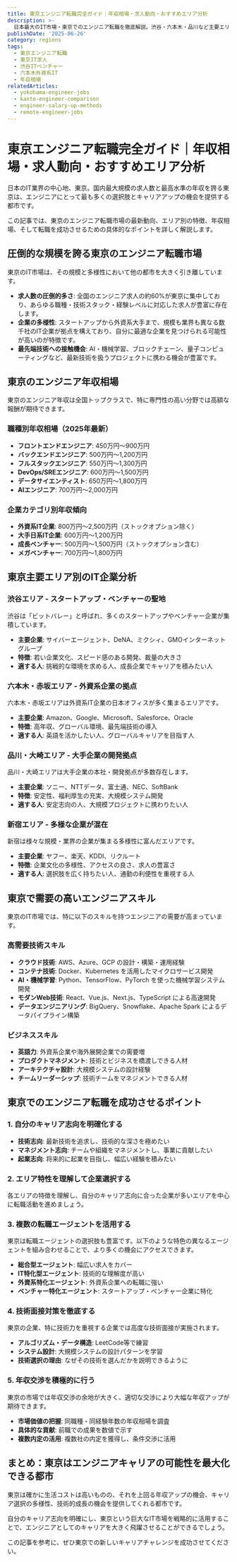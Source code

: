 ```yaml
---
title: 東京エンジニア転職完全ガイド｜年収相場・求人動向・おすすめエリア分析
description: >-
  日本最大のIT市場・東京でのエンジニア転職を徹底解説。渋谷・六本木・品川など主要エリア別の特徴、外資系・ベンチャー・大手企業の年収相場、転職成功のポイントまで、東京のエンジニア転職に必要な情報を完全網羅。
publishDate: '2025-06-26'
category: regions
tags:
  - 東京エンジニア転職
  - 東京IT求人
  - 渋谷ITベンチャー
  - 六本木外資系IT
  - 年収相場
relatedArticles:
  - yokohama-engineer-jobs
  - kanto-engineer-comparison
  - engineer-salary-up-methods
  - remote-engineer-jobs
---
```


# 東京エンジニア転職完全ガイド｜年収相場・求人動向・おすすめエリア分析

日本のIT業界の中心地、東京。国内最大規模の求人数と最高水準の年収を誇る東京は、エンジニアにとって最も多くの選択肢とキャリアアップの機会を提供する都市です。

この記事では、東京のエンジニア転職市場の最新動向、エリア別の特徴、年収相場、そして転職を成功させるための具体的なポイントを詳しく解説します。

## 圧倒的な規模を誇る東京のエンジニア転職市場

東京のIT市場は、その規模と多様性において他の都市を大きく引き離しています。

- **求人数の圧倒的多さ**: 全国のエンジニア求人の約60%が東京に集中しており、あらゆる職種・技術スタック・経験レベルに対応した求人が豊富に存在します。
- **企業の多様性**: スタートアップから外資系大手まで、規模も業界も異なる数千社のIT企業が拠点を構えており、自分に最適な企業を見つけられる可能性が高いのが特徴です。
- **最先端技術への接触機会**: AI・機械学習、ブロックチェーン、量子コンピューティングなど、最新技術を扱うプロジェクトに携わる機会が豊富です。

## 東京のエンジニア年収相場

東京のエンジニア年収は全国トップクラスで、特に専門性の高い分野では高額な報酬が期待できます。

### 職種別年収相場（2025年最新）

- **フロントエンドエンジニア**: 450万円〜900万円
- **バックエンドエンジニア**: 500万円〜1,200万円
- **フルスタックエンジニア**: 550万円〜1,300万円
- **DevOps/SREエンジニア**: 600万円〜1,500万円
- **データサイエンティスト**: 650万円〜1,800万円
- **AIエンジニア**: 700万円〜2,000万円

### 企業カテゴリ別年収傾向

- **外資系IT企業**: 800万円〜2,500万円（ストックオプション除く）
- **大手日系IT企業**: 600万円〜1,200万円
- **成長ベンチャー**: 500万円〜1,500万円（ストックオプション含む）
- **メガベンチャー**: 700万円〜1,800万円

## 東京主要エリア別のIT企業分析

### 渋谷エリア - スタートアップ・ベンチャーの聖地

渋谷は「ビットバレー」と呼ばれ、多くのスタートアップやベンチャー企業が集積しています。

- **主要企業**: サイバーエージェント、DeNA、ミクシィ、GMOインターネットグループ
- **特徴**: 若い企業文化、スピード感のある開発、裁量の大きさ
- **適する人**: 挑戦的な環境を求める人、成長企業でキャリアを積みたい人

### 六本木・赤坂エリア - 外資系企業の拠点

六本木・赤坂エリアは外資系IT企業の日本オフィスが多く集まるエリアです。

- **主要企業**: Amazon、Google、Microsoft、Salesforce、Oracle
- **特徴**: 高年収、グローバル環境、最先端技術の導入
- **適する人**: 英語を活かしたい人、グローバルキャリアを目指す人

### 品川・大崎エリア - 大手企業の開発拠点

品川・大崎エリアは大手企業の本社・開発拠点が多数存在します。

- **主要企業**: ソニー、NTTデータ、富士通、NEC、SoftBank
- **特徴**: 安定性、福利厚生の充実、大規模システム開発
- **適する人**: 安定志向の人、大規模プロジェクトに携わりたい人

### 新宿エリア - 多様な企業が混在

新宿は様々な規模・業界の企業が集まる多様性に富んだエリアです。

- **主要企業**: ヤフー、楽天、KDDI、リクルート
- **特徴**: 企業文化の多様性、アクセスの良さ、求人の豊富さ
- **適する人**: 選択肢を広く持ちたい人、通勤の利便性を重視する人

## 東京で需要の高いエンジニアスキル

東京のIT市場では、特に以下のスキルを持つエンジニアの需要が高まっています。

### 高需要技術スキル

- **クラウド技術**: AWS、Azure、GCP の設計・構築・運用経験
- **コンテナ技術**: Docker、Kubernetes を活用したマイクロサービス開発
- **AI・機械学習**: Python、TensorFlow、PyTorch を使った機械学習システム開発
- **モダンWeb技術**: React、Vue.js、Next.js、TypeScript による高速開発
- **データエンジニアリング**: BigQuery、Snowflake、Apache Spark によるデータパイプライン構築

### ビジネススキル

- **英語力**: 外資系企業や海外展開企業での需要増
- **プロダクトマネジメント**: 技術とビジネスを橋渡しできる人材
- **アーキテクチャ設計**: 大規模システムの設計経験
- **チームリーダーシップ**: 技術チームをマネジメントできる人材

## 東京でのエンジニア転職を成功させるポイント

### 1. 自分のキャリア志向を明確化する

- **技術志向**: 最新技術を追求し、技術的な深さを極めたい
- **マネジメント志向**: チームや組織をマネジメントし、事業に貢献したい
- **起業志向**: 将来的に起業を目指し、幅広い経験を積みたい

### 2. エリア特性を理解して企業選択する

各エリアの特徴を理解し、自分のキャリア志向に合った企業が多いエリアを中心に転職活動を進めましょう。

### 3. 複数の転職エージェントを活用する

東京は転職エージェントの選択肢も豊富です。以下のような特色の異なるエージェントを組み合わせることで、より多くの機会にアクセスできます。

- **総合型エージェント**: 幅広い求人をカバー
- **IT特化型エージェント**: 技術的な理解度が高い
- **外資系特化エージェント**: 外資系企業への転職に強い
- **ベンチャー特化エージェント**: スタートアップ・ベンチャー企業に特化

### 4. 技術面接対策を徹底する

東京の企業、特に技術力を重視する企業では高度な技術面接が実施されます。

- **アルゴリズム・データ構造**: LeetCode等で練習
- **システム設計**: 大規模システムの設計パターンを学習
- **技術選択の理由**: なぜその技術を選んだかを説明できるように

### 5. 年収交渉を積極的に行う

東京の市場では年収交渉の余地が大きく、適切な交渉により大幅な年収アップが期待できます。

- **市場価値の把握**: 同職種・同経験年数の年収相場を調査
- **具体的な貢献**: 前職での成果を数値で示す
- **複数内定の活用**: 複数社の内定を獲得し、条件交渉に活用

## まとめ：東京はエンジニアキャリアの可能性を最大化できる都市

東京は確かに生活コストは高いものの、それを上回る年収アップの機会、キャリア選択の多様性、技術的成長の機会を提供してくれる都市です。

自分のキャリア志向を明確にし、東京という巨大なIT市場を戦略的に活用することで、エンジニアとしてのキャリアを大きく飛躍させることができるでしょう。

この記事を参考に、ぜひ東京での新しいキャリアチャレンジを成功させてください。
